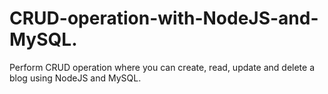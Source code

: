 # CRUD-operation-with-NodeJS-and-MySQL.
Perform CRUD operation where you can create, read, update and delete a blog using NodeJS and MySQL.

